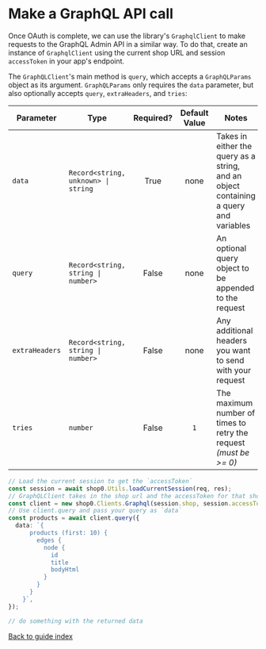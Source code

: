 # Make a GraphQL API call

Once OAuth is complete, we can use the library's `GraphqlClient` to make requests to the GraphQL Admin API in a similar way. To do that, create an instance of `GraphqlClient` using the current shop URL and session `accessToken` in your app's endpoint.

The `GraphQLClient`'s main method is `query`, which accepts a `GraphQLParams` object as its argument. `GraphQLParams` only requires the `data` parameter, but also optionally accepts `query`, `extraHeaders`, and `tries`:

| Parameter      | Type                                | Required? | Default Value | Notes                                                                                 |
| -------------- | ----------------------------------- | :-------: | :-----------: | ------------------------------------------------------------------------------------- |
| `data`         | `Record<string, unknown> \| string` |   True    |     none      | Takes in either the query as a string, and an object containing a query and variables |
| `query`        | `Record<string, string \| number>`  |   False   |     none      | An optional query object to be appended to the request                                |
| `extraHeaders` | `Record<string, string \| number>`  |   False   |     none      | Any additional headers you want to send with your request                             |
| `tries`        | `number`                            |   False   |      `1`      | The maximum number of times to retry the request _(must be >= 0)_                     |

```ts
// Load the current session to get the `accessToken`
const session = await shop0.Utils.loadCurrentSession(req, res);
// GraphQLClient takes in the shop url and the accessToken for that shop.
const client = new shop0.Clients.Graphql(session.shop, session.accessToken);
// Use client.query and pass your query as `data`
const products = await client.query({
  data: `{
      products (first: 10) {
        edges {
          node {
            id
            title
            bodyHtml
          }
        }
      }
    }`,
});

// do something with the returned data
```

[Back to guide index](../README.md)
